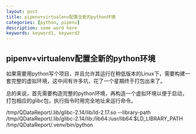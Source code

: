 ```yaml
---
layout: post
title: pipenv+virtualenv配置全新的python环境
categories: [python, pipenv]
description: some word here
keywords: keyword1, keyword2
---
```


## pipenv+virtualenv配置全新的python环境

如果需要用python写个项目，并且允许其运行在稍低版本的Linux下，需要构建一套完整的虚拟环境，这中间有许多坑，花了一个星期终于打包出来了。

总的来说，首先需要构造完整的python环境，再构造一个虚拟环境以便于启动，打包相应的glibc包，执行指令时用完全地址来运行命令。

/tmp/QDataReport/.lib/glibc-2.14/lib/ld-2.17.so --library-path /tmp/QDataReport/.lib/glibc-2.14/lib:/lib64:/usr/lib64:$LD_LIBRARY_PATH /tmp/QDataReport/.venv/bin/python